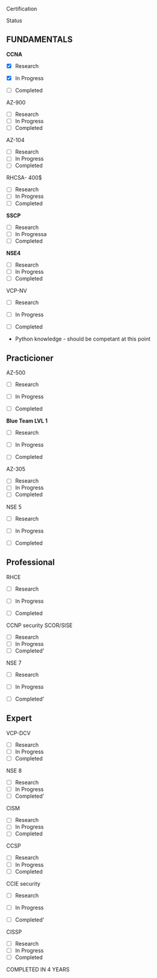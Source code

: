 

Certification

Status

## FUNDAMENTALS


**CCNA**

- [x] Research
- [x] In Progress
- [ ] Completed


AZ-900
- [ ] Research
- [ ] In Progress
- [ ] Completed

AZ-104
- [ ] Research
- [ ] In Progress
- [ ] Completed

RHCSA- 400$
- [ ] Research
- [ ] In Progress
- [ ] Completed

**SSCP**
- [ ] Research
- [ ] In Progressa
- [ ] Completed

**NSE4**
- [ ] Research
- [ ] In Progress
- [ ] Completed

VCP-NV
- [ ] Research
- [ ] In Progress
- [ ] Completed


* Python knowledge - should be competant at this point

Practicioner
----------------

AZ-500
- [ ] Research
- [ ] In Progress
- [ ] Completed


**Blue Team LVL 1**
- [ ] Research
- [ ] In Progress
- [ ] Completed


AZ-305
- [ ] Research
- [ ] In Progress
- [ ] Completed

NSE 5
- [ ] Research
- [ ] In Progress
- [ ] Completed


## Professional


RHCE
- [ ] Research
- [ ] In Progress
- [ ] Completed


CCNP security SCOR/SISE

- [ ] Research
- [ ] In Progress
- [ ] Completed'

NSE 7
- [ ] Research
- [ ] In Progress
- [ ] Completed'



## Expert


VCP-DCV
- [ ] Research
- [ ] In Progress
- [ ] Completed

NSE 8
- [ ] Research
- [ ] In Progress
- [ ] Completed'

CISM
- [ ] Research
- [ ] In Progress
- [ ] Completed

CCSP
- [ ] Research
- [ ] In Progress
- [ ] Completed

CCIE security

- [ ] Research
- [ ] In Progress
- [ ] Completed'


CISSP
- [ ] Research
- [ ] In Progress
- [ ] Completed

COMPLETED IN 4 YEARS


